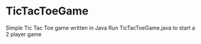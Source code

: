 # TicTacToeGame

Simple Tic Tac Toe game written in Java
Run TicTacToeGame.java to start a 2 player game 
